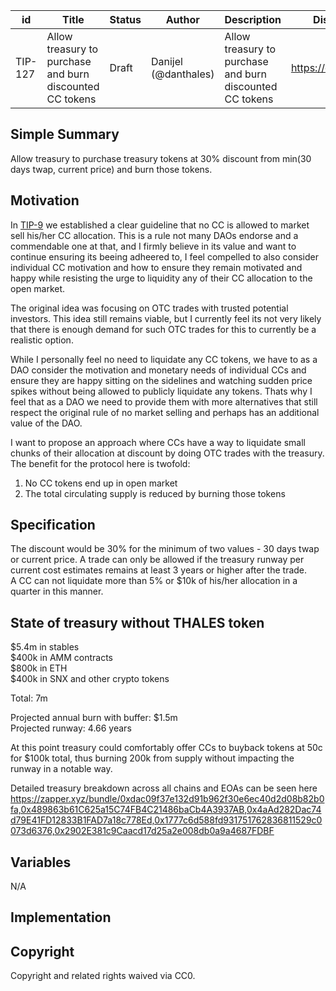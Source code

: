 | id | Title | Status | Author | Description | Discussions to | Created |
| ----------- | ----------- | ----------- | ----------- | ----------- | ----------- | ----------- |
| TIP-127 | Allow treasury to purchase and burn discounted CC tokens | Draft | Danijel (@danthales) | Allow treasury to purchase and burn discounted CC tokens | https://discord.gg/thales | 2023-2-17

## Simple Summary

Allow treasury to purchase treasury tokens at 30% discount from min(30 days twap, current price) and burn those tokens.

## Motivation

In [TIP-9](https://github.com/thales-markets/thales-improvement-proposals/blob/main/TIPs/TIP-9.md) we established a clear guideline that no CC is allowed to market sell his/her CC allocation. 
This is a rule not many DAOs endorse and a commendable one at that, and I firmly believe in its value and want to continue ensuring its beeing adheered to, I feel compelled to also consider individual CC motivation and how to ensure they remain motivated and happy while resisting the urge to liquidity any of their CC allocation to the open market. 

The original idea was focusing on OTC trades with trusted potential investors. This idea still remains viable, but I currently feel its not very likely that there is enough demand for such OTC trades for this to currently be a realistic option.  

While I personally feel no need to liquidate any CC tokens, we have to as a DAO consider the motivation and monetary needs of individual CCs and ensure they are happy sitting on the sidelines and watching sudden price spikes without being allowed to publicly liquidate any tokens. Thats why I feel that as a DAO we need to provide them with more alternatives that still respect the original rule of no market selling and perhaps has an additional value of the DAO.   

I want to propose an approach where CCs have a way to liquidate small chunks of their allocation at discount by doing OTC trades with the treasury. The benefit for the protocol here is twofold:  
1. No CC tokens end up in open market  
2. The total circulating supply is reduced by burning those tokens  

## Specification

The discount would be 30% for the minimum of two values - 30 days twap or current price. 
A trade can only be allowed if the treasury runway per current cost estimates remains at least 3 years or higher after the trade.  
A CC can not liquidate more than 5% or $10k of his/her allocation in a quarter in this manner.

## State of treasury  without THALES token

$5.4m in stables  
$400k in AMM contracts   
$800k in ETH  
$400k in SNX and other crypto tokens  

Total:   7m  

Projected annual burn with buffer: $1.5m  
Projected runway: 4.66 years  

At this point treasury could comfortably offer CCs to buyback tokens at 50c for $100k total, thus burning 200k from supply without impacting the runway in a notable way.  

Detailed treasury breakdown across all chains and EOAs can be seen here https://zapper.xyz/bundle/0xdac09f37e132d91b962f30e6ec40d2d08b82b0fa,0x489863b61C625a15C74FB4C21486baCb4A3937AB,0x4aAd282Dac74d79E41FD12833B1FAD7a18c778Ed,0x1777c6d588fd931751762836811529c0073d6376,0x2902E381c9Caacd17d25a2e008db0a9a4687FDBF
## Variables

N/A

## Implementation


## Copyright
Copyright and related rights waived via CC0. 
